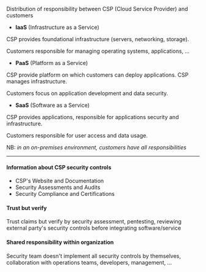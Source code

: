 Distribution of responsibility between CSP (Cloud Service Provider) and customers

- **IaaS** (Infrastructure as a Service)

CSP provides foundational infrastructure (servers, networking, storage).

Customers responsible for managing operating systems, applications, ...
- **PaaS** (Platform as a Service)

CSP provide platform on which customers can deploy applications. CSP manages infrastructure. 

Customers focus on application development and data security.
- **SaaS** (Software as a Service)

CSP provides applications, responsible for applications security and infrastructure. 

Customers responsible for user access and data usage.

NB: *in an on-premises environment, customers have all responsibilities*
___

#### Information about CSP security controls
- CSP's Website and Documentation
- Security Assessments and Audits
- Security Compliance and Certifications

#### Trust but verify
Trust claims but verify by security assessment, pentesting, reviewing external party's security controls before integrating software/service

#### Shared responsibility within organization
Security team doesn't implement all security controls by themselves, collaboration with operations teams, developers, management, ...